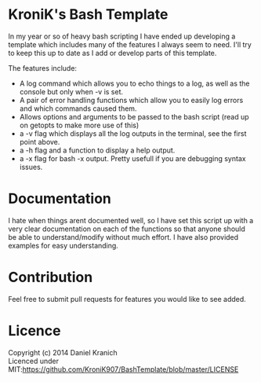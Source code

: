 KroniK's Bash Template
=============
In my year or so of heavy bash scripting I have ended up developing a template which includes many of the features I always seem to need. I'll try to keep this up to date as I add or develop parts of this template.  

The features include:
- A log command which allows you to echo things to a log, as well as the console but only when -v is set.
- A pair of error handling functions which allow you to easily log errors and which commands caused them.
- Allows options and arguments to be passed to the bash script (read up on getopts to make more use of this)
- a -v flag which displays all the log outputs in the terminal, see the first point above. 
- a -h flag and a function to display a help output.  
- a -x flag for bash -x output. Pretty usefull if you are debugging syntax issues. 
 
Documentation
============
I hate when things arent documented well, so I have set this script up with a very clear documentation on each of the functions so that anyone should be able to understand/modify without much effort. I have also provided examples for easy understanding. 

Contribution
============
Feel free to submit pull requests for features you would like to see added. 

Licence
============
Copyright (c) 2014 Daniel Kranich  
Licenced under MIT:https://github.com/KroniK907/BashTemplate/blob/master/LICENSE
